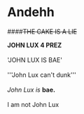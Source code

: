 # Andehh

####~~THE CAKE IS A LIE~~


**JOHN LUX 4 PREZ**
 <br></br>'JOHN LUX IS BAE'
 <br></br>'''John Lux can't dunk'''
<br></br>*John Lux is* **bae.**<br></br>
I am not John Lux

